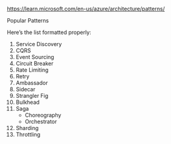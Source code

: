 https://learn.microsoft.com/en-us/azure/architecture/patterns/

Popular Patterns

Here’s the list formatted properly:

1. Service Discovery  
2. CQRS  
3. Event Sourcing  
4. Circuit Breaker  
5. Rate Limiting  
6. Retry  
7. Ambassador  
8. Sidecar  
9. Strangler Fig  
10. Bulkhead  
11. Saga  
    - Choreography
    - Orchestrator
12. Sharding  
13. Throttling  
